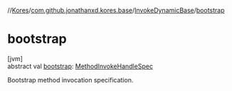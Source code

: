 //[Kores](../../../index.md)/[com.github.jonathanxd.kores.base](../index.md)/[InvokeDynamicBase](index.md)/[bootstrap](bootstrap.md)

# bootstrap

[jvm]\
abstract val [bootstrap](bootstrap.md): [MethodInvokeHandleSpec](../../com.github.jonathanxd.kores.common/-method-invoke-handle-spec/index.md)

Bootstrap method invocation specification.
